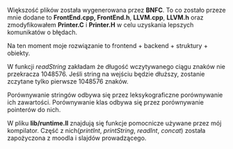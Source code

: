 Większość plików została wygenerowana przez **BNFC**. To co zostało przeze mnie dodane to **FrontEnd.cpp, FrontEnd.h**, **LLVM.cpp**, **LLVM.h** oraz zmodyfikowałem **Printer.C** i **Printer.H** w celu uzyskania lepszych komunikatów o błędach.

Na ten moment moje rozwiązanie to frontend + backend + struktury + obiekty.

W funkcji *readString* zakładam że długość wczytywanego ciągu znaków nie przekracza 1048576. Jeśli string na wejściu będzie dłuższy, zostanie zczytane tylko pierwsze 1048576 znaków.

Porównywanie stringów odbywa się przez leksykograficzne porównywanie ich zawartości. Porównywanie klas odbywa się przez porównywanie pointerów do nich.

W pliku **lib/runtime.ll** znajdują się funkcje pomocnicze używane przez mój kompilator. Część z nich(*printInt*, *printString*, *readInt*, *concat*) została zapożyczona z moodla i slajdów prowadzącego.  